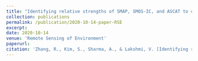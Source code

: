 ```yaml
---
title: "Identifying relative strengths of SMAP, SMOS-IC, and ASCAT to capture temporal variability using a model combination approach"
collection: publications
permalink: /publication/2020-10-14-paper-RSE
excerpt: 
date: 2020-10-14
venue: 'Remote Sensing of Environment'
paperurl:
citation: 'Zhang, R., Kim, S., Sharma, A., & Lakshmi, V. [Identifying relative strengths of SMAP, SMOS-IC, and ASCAT to capture temporal variability](https://www.sciencedirect.com/science/article/pii/S0034425720304995). <i>Remote Sensing of Environment</i>, 252, 112126.'
---
```

